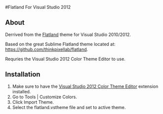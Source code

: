 #Flatland For Visual Studio 2012

## About

Derrived from the [Flatland](http://studiostyl.es/schemes/flatland) theme for Visual Studio 2010/2012.

Based on the great Sublime Flatland theme located at: https://github.com/thinkpixellab/flatland.

Requries the Visual Studio 2012 Color Theme Editor to use.

## Installation

1. Make sure to have the [Visual Studio 2012 Color Theme Editor](http://visualstudiogallery.msdn.microsoft.com/366ad100-0003-4c9a-81a8-337d4e7ace05) extension installed.
2. Go to Tools | Customize Colors.
3. Click Import Theme.
4. Select the flatland.vstheme file and set to active theme.
